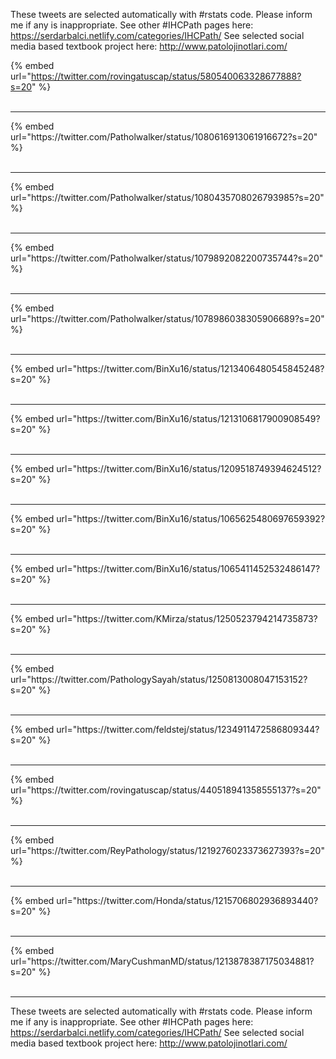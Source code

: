 

These tweets are selected automatically with #rstats code. Please inform me if any is inappropriate.
See other #IHCPath pages here: https://serdarbalci.netlify.com/categories/IHCPath/ 
See selected social media based textbook project here: http://www.patolojinotlari.com/

{% embed url="https://twitter.com/rovingatuscap/status/580540063328677888?s=20" %}<br>
<br>
<hr>
{% embed url="https://twitter.com/Patholwalker/status/1080616913061916672?s=20" %}<br>
<br>
<hr>
{% embed url="https://twitter.com/Patholwalker/status/1080435708026793985?s=20" %}<br>
<br>
<hr>
{% embed url="https://twitter.com/Patholwalker/status/1079892082200735744?s=20" %}<br>
<br>
<hr>
{% embed url="https://twitter.com/Patholwalker/status/1078986038305906689?s=20" %}<br>
<br>
<hr>
{% embed url="https://twitter.com/BinXu16/status/1213406480545845248?s=20" %}<br>
<br>
<hr>
{% embed url="https://twitter.com/BinXu16/status/1213106817900908549?s=20" %}<br>
<br>
<hr>
{% embed url="https://twitter.com/BinXu16/status/1209518749394624512?s=20" %}<br>
<br>
<hr>
{% embed url="https://twitter.com/BinXu16/status/1065625480697659392?s=20" %}<br>
<br>
<hr>
{% embed url="https://twitter.com/BinXu16/status/1065411452532486147?s=20" %}<br>
<br>
<hr>
{% embed url="https://twitter.com/KMirza/status/1250523794214735873?s=20" %}<br>
<br>
<hr>
{% embed url="https://twitter.com/PathologySayah/status/1250813008047153152?s=20" %}<br>
<br>
<hr>
{% embed url="https://twitter.com/feldstej/status/1234911472586809344?s=20" %}<br>
<br>
<hr>
{% embed url="https://twitter.com/rovingatuscap/status/440518941358555137?s=20" %}<br>
<br>
<hr>
{% embed url="https://twitter.com/ReyPathology/status/1219276023373627393?s=20" %}<br>
<br>
<hr>
{% embed url="https://twitter.com/Honda/status/1215706802936893440?s=20" %}<br>
<br>
<hr>
{% embed url="https://twitter.com/MaryCushmanMD/status/1213878387175034881?s=20" %}<br>
<br>
<hr>


These tweets are selected automatically with #rstats code. Please inform me if any is inappropriate.
See other #IHCPath pages here: https://serdarbalci.netlify.com/categories/IHCPath/ 
See selected social media based textbook project here: http://www.patolojinotlari.com/
